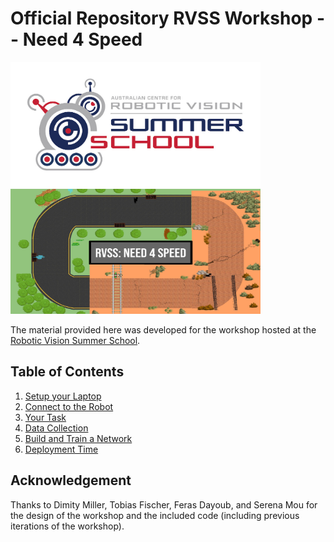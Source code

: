 # Official Repository RVSS Workshop -- Need 4 Speed

<img src="pics/RVSS-logo-col.med.jpg" width="400" height="200"><img src="pics/FrontPage_Need4Speed.jpg" width="400" height="200">

The material provided here was developed for the workshop hosted at the [Robotic Vision Summer School](https://www.rvss.org.au/).

## Table of Contents
  1. [Setup your Laptop](instructions/Preparation.md)
  2. [Connect to the Robot](instructions/ControlRobot.md)
  3. [Your Task](instructions/Task.md)
  4. [Data Collection](instructions/DataCollection.md)
  5. [Build and Train a Network](instructions/NetworkTraining.md)
  6. [Deployment Time](instructions/NetworkDeployed.md)

## Acknowledgement
Thanks to Dimity Miller, Tobias Fischer, Feras Dayoub, and Serena Mou for the design of the workshop and the included code (including previous iterations of the workshop).
